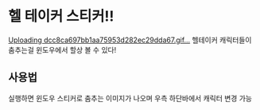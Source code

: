 # 헬 테이커 스티커!!
[Uploading dcc8ca697bb1aa75953d282ec29dda67.gif…]()
헬테이커 캐릭터들이 춤추는걸 윈도우에서 할상 볼 수 있다!

## 사용법
실행하면 윈도우 스티커로 춤추는 이미지가 나오며 
우측 하단바에서 캐릭터 변경 가능
